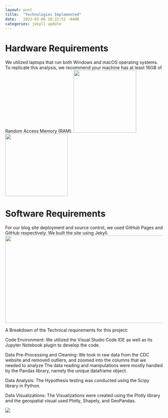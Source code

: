 ```yaml
---
layout: post
title:  "Technologies Implemented"
date:   2022-05-06 10:22:52 -0400
categories: jekyll update
---
```

# Hardware Requirements
We utilized laptops that run both Windows and macOS operating systems. To replicate this analysis, we recommend your machine has at least 16GB of Random Access Memory (RAM).
<img src="/ait580blog/assets/images/applelog.jpeg" style="width:200px;height:200px"> 
<img src="/ait580blog/assets/images/windowsIcon.png" style="width:200px;height:200px">
# Software Requirements
For our blog site deployment and source control, we used GitHub Pages and GitHub respectively. We built the site using Jekyll.  
<img src="/ait580blog/assets/images/jekyll_icon.png" style="width:650px;height:280px">

A Breakdown of the Technical requirements for this project: 

Code Environment:
We utilized the Visual Studio Code IDE as well as its Jupyter Notebook plugin to develop the code.  

Data Pre-Processing and Cleaning: 
We took in raw data from the CDC website and removed outliers, and zoomed into the columns that we needed to analyze 
The data reading and manipulations were mostly handled by the Pandas library, namely the unique dataframe object.  

Data Analysis:
The Hypothesis testing was conducted using the Scipy library in Python.   

Data Visualizations:
The Visualizations were created using the Plotly library and the geospatial visual used Plotly, Shapely, and GeoPandas.


<img src="/ait580blog/assets/images/pythonlogo.png">